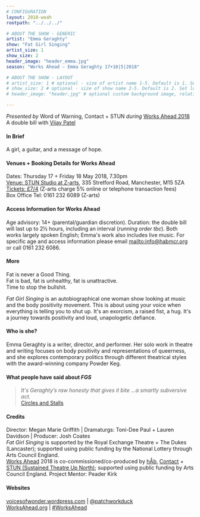 ```yaml
---
# CONFIGURATION
layout: 2018-woah
rootpath: "../../../"

# ABOUT THE SHOW - GENERIC
artist: "Emma Geraghty"
show: "Fat Girl Singing"
artist_size: 1
show_size: 2
header_image: "header_emma.jpg"
season: "Works Ahead — Emma Geraghty 17+18|5|2018"

# ABOUT THE SHOW - LAYOUT
# artist_size: 1 # optional - size of artist name 1-5. Default is 1. Set longer names to lower values
# show_size: 2 # optional - size of show name 2-5. Default is 2. Set longer names to lower values
# header_image: "header.jpg" # optional custom background image, relative to current page

---
```

*Presented by* Word of Warning, Contact + STUN *during* [Works Ahead 2018](/current/2018-worksahead)<br>A double bill with [Vijay Patel](/current/2018-worksahead/patel)      
         
#### In Brief                      
A girl, a guitar, and a message of hope.         
               
#### Venues + Booking Details for Works Ahead        
Dates: Thursday 17 + Friday 18 May 2018, 7.30pm          
<a href="http://www.z-arts.org/about-us/getting-here" target="_blank">Venue: STUN Studio at Z-arts</a>, 335 Stretford Road, Manchester, M15 5ZA         
<a href="http://z-arts.ticketsolve.com/shows/873587693/events/128137713" target="_blank">Tickets: £7/4</a> (Z-arts charge 5% online or telephone transaction fees)        
Box Office Tel: 0161 232 6089 (Z-arts)          
        
#### Access Information for Works Ahead           
Age advisory: 14+ (parental/guardian discretion). Duration: the double bill will last up to 2½ hours, including an interval (*running order tbc*). Both works largely spoken English; Emma's work also includes live music. For specific age and access information please email <mailto:info@habmcr.org> or call 0161 232 6086.        
        
#### More              
Fat is never a Good Thing.<br>Fat is bad, fat is unhealthy, fat is unattractive.<br>Time to stop the bullshit.         
              
*Fat Girl Singing* is an autobiographical one woman show looking at music and the body positivity movement. This is about using your voice when everything is telling you to shut up. It's an exorcism, a raised fist, a hug. It's a journey towards positivity and loud, unapologetic defiance.           
          
#### Who is she?             
Emma Geraghty is a writer, director, and performer. Her solo work in theatre and writing focuses on body positivity and representations of queerness, and she explores contemporary politics through different theatrical styles with the award-winning company Powder Keg.        
          
#### What people have said about *FGS*         
>*It's Geraghty’s raw honesty that gives it bite …a smartly subversive act.*<br><a href="http://circlesandstalls.wordpress.com/2017/10/01/emergency-2017" target="_blank">Circles and Stalls</a>         
           
#### Credits     
Director: Megan Marie Griffith | Dramaturgs: Toni-Dee Paul + Lauren Davidson | Producer: Josh Coates<br>*Fat Girl Singing* is supported by the Royal Exchange Theatre + The Dukes (Lancaster); supported using public funding by the National Lottery through Arts Council England.         
[Works Ahead](/hab/worksahead) 2018 is co-commissioned/co-produced by [hÅb](/hab), <a href="http://contactmcr.com" target="_blank">Contact</a> + <a href="http://stunlive.com" target="_blank">STUN (Sustained Theatre Up North)</a>; supported using public funding by Arts Council England. Project Mentor: Peader Kirk     
        
#### Websites         
<a href="http://voicesofwonder.wordpress.com" target="_blank">voicesofwonder.wordpress.com</a> | <a href="http://twitter.com/patchworkduck" target="_blank">@patchworkduck</a><br><a href="http://worksahead.org" target="_blank">WorksAhead.org</a> | <a href="http://twitter.com/hashtag/WorksAhead" target="_blank">#WorksAhead</a>
